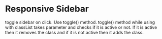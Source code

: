 # Responsive Sidebar
toggle sidebar on click. Use toggle() method. toggle() method while using with classList takes parameter and checks if it is active or not. If it is active then it removes the class and if it is not active then it adds the class.
